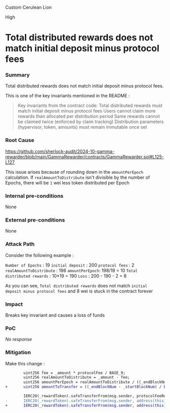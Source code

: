 Custom Cerulean Lion

High

# Total distributed rewards does not match initial deposit minus protocol fees

### Summary

Total distributed rewards does not match initial deposit minus protocol fees. 

This is one of the key invariants mentioned in the README : 

>Key invariants from the contract code:
Total distributed rewards must match initial deposit minus protocol fees
Users cannot claim more rewards than allocated per distribution period
Same rewards cannot be claimed twice (enforced by claim tracking)
Distribution parameters (hypervisor, token, amounts) must remain immutable once set

### Root Cause

https://github.com/sherlock-audit/2024-10-gamma-rewarder/blob/main/GammaRewarder/contracts/GammaRewarder.sol#L125-L127

This issue arises because of rounding down in the `amountPerEpoch` calculation. If `realAmountToDistribute` isn't divisible by the number of Epochs, there will be `1` wei less token distributed per Epoch

### Internal pre-conditions

None

### External pre-conditions

None

### Attack Path

Consider the following example :  

`Number of Epochs` : 19
`initial deposit` : 200
`protocol fees` : 2
`realAmountToDistribute` : 198
`amountPerEpoch`: 198/19 = 10
`Total distributed rewards` : 10*19 = 190
`Loss` : 200 - 190 - 2 = 8

As you can see, `Total distributed rewards` does not match `initial deposit minus protocol fees` and 8 wei is stuck in the contract forever

### Impact

Breaks key invariant and causes a loss of funds

### PoC

_No response_

### Mitigation

Make this change : 
```diff
        uint256 fee = _amount * protocolFee / BASE_9;
        uint256 realAmountToDistribute = _amount - fee;
        uint256 amountPerEpoch = realAmountToDistribute / ((_endBlockNum - _startBlockNum) / blocksPerEpoch);
+       uint256 amountToTransfer = ((_endBlockNum - _startBlockNum) / blocksPerEpoch) * amountPerEpoch

        IERC20(_rewardToken).safeTransferFrom(msg.sender, protocolFeeRecipient, fee);
-       IERC20(_rewardToken).safeTransferFrom(msg.sender, address(this), realAmountToDistribute);
+       IERC20(_rewardToken).safeTransferFrom(msg.sender, address(this), amountToTransfer);
```